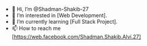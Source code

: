 - 👋 Hi, I’m @Shadman-Shakib-27
- 👀 I’m interested in [Web Development].
- 🌱 I’m currently learning [Full Stack Project].
- 📫 How to reach me [https://web.facebook.com/Shadman.Shakib.Alvi.27]

<!---
Shadman-Shakib-27/Shadman-Shakib-27 is a ✨ special ✨ repository because its `README.md` (this file) appears on your GitHub profile.
You can click the Preview link to take a look at your changes.
--->
